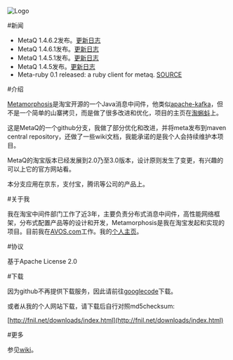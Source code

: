 ![Logo](http://photo.yupoo.com/killme2008/CLRQoBA9/medish.jpg)

#新闻
* MetaQ 1.4.6.2发布。[更新日志](https://github.com/killme2008/Metamorphosis/wiki/ReleaseNotes)
* MetaQ 1.4.6.1发布。[更新日志](https://github.com/killme2008/Metamorphosis/wiki/ReleaseNotes)
* MetaQ 1.4.5.1发布。[更新日志](https://github.com/killme2008/Metamorphosis/wiki/ReleaseNotes)
* MetaQ 1.4.5发布。[更新日志](https://github.com/killme2008/Metamorphosis/wiki/ReleaseNotes)
* Meta-ruby 0.1 released: a ruby client for metaq. [SOURCE](https://github.com/killme2008/Metamorphosis/tree/master/contrib/ruby/meta-ruby)

#介绍

[Metamorphosis](http://metaq.taobao.org/)是淘宝开源的一个Java消息中间件，他类似[apache-kafka](http://incubator.apache.org/kafka/)，但不是一个简单的山寨拷贝，而是做了很多改进和优化，项目的主页在[淘蝌蚪](http://metaq.taobao.org/)上。

这是MetaQ的一个github分支，我做了部分优化和改进，并将meta发布到maven central repository，还做了一些wiki文档，我能承诺的是我个人会持续维护本项目。

MetaQ的淘宝版本已经发展到2.0乃至3.0版本，设计原则发生了变更，有兴趣的可以上它的官方网站看。

本分支应用在京东，支付宝，腾讯等公司的产品上。

#关于我

我在淘宝中间件部门工作了近3年，主要负责分布式消息中间件，高性能网络框架，分布式配置产品等的设计和开发，Metamorphosis是我在淘宝发起和实现的项目。目前我在[AVOS.com](http://www.avos.com)工作。我的[个人主页](http://fnil.net/)。

#协议

基于Apache License 2.0

#下载

因为github不再提供下载服务，因此请前往[googlecode](http://code.google.com/p/meta-queue/downloads/list)下载。

或者从我的个人网站下载，请下载后自行对照md5checksum:

[http://fnil.net/downloads/index.html](http://fnil.net/downloads/index.html)

#更多

参见[wiki](https://github.com/killme2008/Metamorphosis/wiki)。
